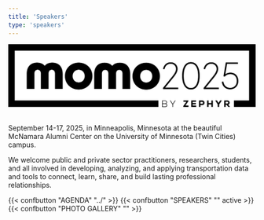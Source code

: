 ```yaml
---
title: 'Speakers'
type: 'speakers'
---
```


![MoMo 2025](/assets/images/momo2025.png)

<br/>
September 14-17, 2025, in Minneapolis, Minnesota at the beautiful McNamara Alumni Center on the University of Minnesota (Twin Cities) campus.

We welcome public and private sector practitioners, researchers, students, and all involved in developing, analyzing, and applying transportation data and tools to connect, learn, share, and build lasting professional relationships.

<div class="conf-section-picker">
{{< confbutton "AGENDA" "../" >}}
{{< confbutton "SPEAKERS" "" active >}}
{{< confbutton "PHOTO GALLERY" "" >}}
</div>
